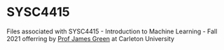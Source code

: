 # SYSC4415
Files associated with SYSC4415 - Introduction to Machine Learning - Fall 2021 offerring by [Prof James Green](http://www.sce.carleton.ca/faculty/green) at Carleton University
